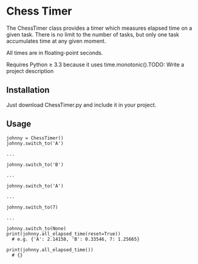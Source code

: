 # Chess Timer

The ChessTimer class provides a timer which measures elapsed time on a
given task.  There is no limit to the number of tasks, but only one task
accumulates time at any given moment.

All times are in floating-point seconds.

Requires Python ≥ 3.3 because it uses time.monotonic().TODO: Write a project description

## Installation

Just download ChessTimer.py and include it in your project.

## Usage

    johnny = ChessTimer()
    johnny.switch_to('A')

    ...

    johnny.switch_to('B')

    ...

    johnny.switch_to('A')

    ...

    johnny.switch_to(7)

    ...

    johnny.switch_to(None)
    print(johnny.all_elapsed_time(reset=True))
      # e.g. {'A': 2.14158, 'B': 0.33546, 7: 1.25665}

    print(johnny.all_elapsed_time())
      # {}
